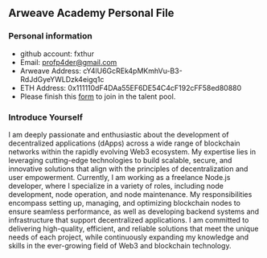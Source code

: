 ## Arweave Academy Personal File

### Personal information

- github account: fxthur
- Email: profp4der@gmail.com
- Arweave Address: cY4lU6GcREk4pMKmhVu-B3-RdJdGyeYWLDzk4eigq1c
- ETH Address: 0x111110dF4DAa55EF6DE54C4cF192cFF58ed80880
- Please finish this [form](https://docs.google.com/forms/d/e/1FAIpQLSfWA5fIIcBgmRppm3jNz5vmf9Mai_QMVil-2pO4r7YKn_Zhtw/viewform?usp=sf_link) to join in the talent pool.

### Introduce Yourself

I am deeply passionate and enthusiastic about the development of decentralized applications (dApps) across a wide range of blockchain networks within the rapidly evolving Web3 ecosystem. My expertise lies in leveraging cutting-edge technologies to build scalable, secure, and innovative solutions that align with the principles of decentralization and user empowerment. Currently, I am working as a freelance Node.js developer, where I specialize in a variety of roles, including node development, node operation, and node maintenance. My responsibilities encompass setting up, managing, and optimizing blockchain nodes to ensure seamless performance, as well as developing backend systems and infrastructure that support decentralized applications. I am committed to delivering high-quality, efficient, and reliable solutions that meet the unique needs of each project, while continuously expanding my knowledge and skills in the ever-growing field of Web3 and blockchain technology.
